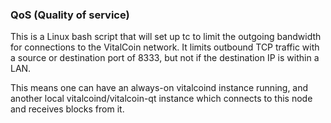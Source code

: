### QoS (Quality of service) ###

This is a Linux bash script that will set up tc to limit the outgoing bandwidth for connections to the VitalCoin network. It limits outbound TCP traffic with a source or destination port of 8333, but not if the destination IP is within a LAN.

This means one can have an always-on vitalcoind instance running, and another local vitalcoind/vitalcoin-qt instance which connects to this node and receives blocks from it.
